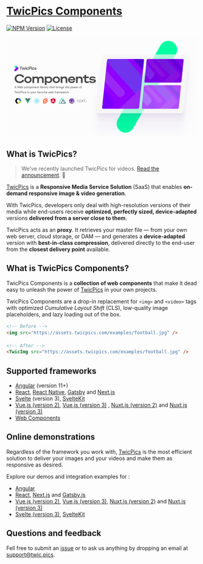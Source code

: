 
# [TwicPics Components](https://www.npmjs.com/package/@twicpics/components)

[![NPM Version][npm-image]][npm-url]
[![License][license-image]][license-url]

![TwicPics Components](https://raw.githubusercontent.com/twicpics/components/0.18.0/documentation/resources/components-cover.png)



## What is TwicPics? 

> We've recently launched TwicPics for videos. [Read the announcement](https://www.twicpics.com/blog/announcing-twicpics-for-videos/?utm_source=github&utm_medium=organic&utm_campaign=components). 🚀

[TwicPics](https://www.twicpics.com/?utm_source=github&utm_medium=organic&utm_campaign=components) is a **Responsive Media Service Solution** (SaaS) that enables **on-demand responsive image & video generation**.

With TwicPics, developers only deal with high-resolution versions of their media while end-users receive **optimized, perfectly sized, device-adapted** versions **delivered from a server close to them**.

TwicPics acts as an **proxy**. It retrieves your master file — from your own web server, cloud storage, or DAM — and generates a **device-adapted** version with **best-in-class compression**, delivered directly to the end-user from the **closest delivery point** available.

<div id='what-is-twicpics-components'/>

## What is TwicPics Components?

TwicPics Components is a __collection of web components__ that make it dead easy to unleash the power of [TwicPics](https://www.twicpics.com/?utm_source=github&utm_medium=organic&utm_campaign=components) in your own projects.

TwicPics Components are a drop-in replacement for `<img>` and `<video>` tags with optimized _Cumulative Layout Shift_ (CLS), low-quality image placeholders, and lazy loading out of the box.

```html
<!-- Before -->
<img src="https://assets.twicpics.com/examples/football.jpg" />

<!-- After -->
<TwicImg src="https://assets.twicpics.com/examples/football.jpg" />
```


## Supported frameworks

- [Angular](https://github.com/TwicPics/components/blob/0.18.0/documentation/angular.md) (version 11+)
- [React](https://github.com/TwicPics/components/blob/0.18.0/documentation/react.md), [React Native](https://github.com/TwicPics/components/blob/0.18.0/documentation/react-native.md), [Gatsby](https://github.com/TwicPics/components/blob/0.18.0/documentation/gatsby.md) and [Next.js](https://github.com/TwicPics/components/blob/0.18.0/documentation/next.md)
- [Svelte](https://github.com/TwicPics/components/blob/0.18.0/documentation/svelte3.md) (version 3), [SvelteKit](https://github.com/TwicPics/components/blob/0.18.0/documentation/svelteKit.md)
- [Vue.js (version 2)](https://github.com/TwicPics/components/blob/0.18.0/documentation/vue2.md), [Vue.js (version 3)](https://github.com/TwicPics/components/blob/0.18.0/documentation/vue3.md) , [Nuxt.js (version 2)](https://github.com/TwicPics/components/blob/0.18.0/documentation/nuxt2.md) and [Nuxt.js (version 3)](https://github.com/TwicPics/components/blob/0.18.0/documentation/nuxt3.md)
- [Web Components](https://github.com/TwicPics/components/blob/0.18.0/documentation/webComponents.md)

## Online demonstrations

Regardless of the framework you work with, [TwicPics](https://www.twicpics.com/?utm_source=github&utm_medium=organic&utm_campaign=components) is the most efficient solution to deliver your images and your videos and make them as responsive as desired.

Explore our demos and integration examples for : 
- [Angular](https://twicpics-angular-demo.netlify.app/?utm_source=github&utm_campaign=components&utm_medium=organic)
- [React](https://twicpics-react-demo.netlify.app/?utm_source=github&utm_campaign=components&utm_medium=organic), [Next.js](https://twicpics-next-demo.netlify.app/?utm_source=github&utm_campaign=components&utm_medium=organic) and [Gatsby.js](https://twicpics-gatsby-demo.netlify.app/?utm_source=github&utm_campaign=components&utm_medium=organic)
- [Vue.js (version 2)](https://twicpics-vue2-demo.netlify.app/?utm_source=github&utm_campaign=components&utm_medium=organic), [Vue.js (version 3)](https://twicpics-vue3-demo.netlify.app/?utm_source=github&utm_campaign=components&utm_medium=organic), [Nuxt.js (version 2)](https://twicpics-nuxt2-demo.netlify.app/?utm_source=github&utm_campaign=components&utm_medium=organic) and [Nuxt.js (version 3)](https://twicpics-nuxt3-demo.netlify.app/?utm_source=github&utm_campaign=components&utm_medium=organic)
- [Svelte (version 3)](https://twicpics-svelte-demo.netlify.app/?utm_source=github&utm_campaign=components&utm_medium=organic), [SvelteKit](https://twicpics-sveltekit-demo.netlify.app/?utm_source=github&utm_campaign=components&utm_medium=organic)

<div id='getting-help'/>

## Questions and feedback

Fell free to submit an [issue](https://github.com/TwicPics/components/issues) or to ask us anything by dropping an email at [support@twic.pics](mailto:support@twic.pics).


[license-image]: https://img.shields.io/npm/l/@twicpics/components.svg?style=flat-square
[license-url]: https://raw.githubusercontent.com/twicpics/components/master/LICENSE
[npm-image]: https://img.shields.io/badge/npm-v0.18.0-orange.svg?style=flat-square
[npm-url]: https://npmjs.org/package/@twicpics/components/v/0.18.0